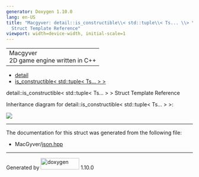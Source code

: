 ```yaml
---
generator: Doxygen 1.10.0
lang: en-US
title: "Macgyver: detail::is_constructible\\< std::tuple\\< Ts... \\> \\>
  Struct Template Reference"
viewport: width=device-width, initial-scale=1
---
```


<div id="top">

<div id="titlearea">

<table data-cellspacing="0" data-cellpadding="0">
<colgroup>
<col style="width: 100%" />
</colgroup>
<tbody>
<tr id="projectrow" class="odd">
<td id="projectalign"><div id="projectname">
Macgyver
</div>
<div id="projectbrief">
2D game engine written in C++
</div></td>
</tr>
</tbody>
</table>

</div>

<div id="main-nav">

</div>

<div id="nav-path" class="navpath">

- <a href="namespacedetail.html" class="el">detail</a>
- <a
  href="structdetail_1_1is__constructible_3_01std_1_1tuple_3_01_ts_8_8_8_01_4_01_4.html"
  class="el">is_constructible&lt; std::tuple&lt; Ts... &gt; &gt;</a>

</div>

</div>

<div class="header">

<div class="headertitle">

<div class="title">

detail::is_constructible\< std::tuple\< Ts... \> \> Struct Template
Reference

</div>

</div>

</div>

<div class="contents">

<div class="dynheader">

Inheritance diagram for detail::is_constructible\< std::tuple\< Ts... \>
\>:

</div>

<div class="dyncontent">

<div class="center">

<img
src="structdetail_1_1is__constructible_3_01std_1_1tuple_3_01_ts_8_8_8_01_4_01_4.png"
usemap="#detail::is_5Fconstructible_3C_20std::tuple_3C_20Ts..._20_3E_20_3E_map" />

</div>

</div>

------------------------------------------------------------------------

The documentation for this struct was generated from the following file:

- MacGyver/<a href="json_8hpp_source.html" class="el">json.hpp</a>

</div>

------------------------------------------------------------------------

<span class="small">Generated
by [<img src="doxygen.svg" class="footer" width="104" height="31"
alt="doxygen" />](https://www.doxygen.org/index.html) 1.10.0</span>

